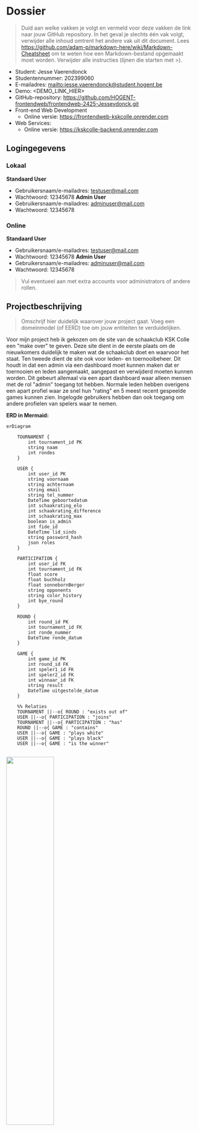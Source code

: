 # Dossier

> Duid aan welke vakken je volgt en vermeld voor deze vakken de link naar jouw GitHub repository. In het geval je slechts één vak volgt, verwijder alle inhoud omtrent het andere vak uit dit document.
> Lees <https://github.com/adam-p/markdown-here/wiki/Markdown-Cheatsheet> om te weten hoe een Markdown-bestand opgemaakt moet worden.
> Verwijder alle instructies (lijnen die starten met >).

- Student: Jesse Vaerendonck
- Studentennummer: 202399060
- E-mailadres: <mailto:jesse.vaerendonck@student.hogent.be>
- Demo: <DEMO_LINK_HIER>
- GitHub-repository: <https://github.com/HOGENT-frontendweb/frontendweb-2425-Jessevdonck.git>
- Front-end Web Development
  - Online versie: <https://frontendweb-kskcolle.onrender.com>
- Web Services:
  - Online versie: <https://kskcolle-backend.onrender.com>

## Logingegevens

### Lokaal
**Standaard User**
- Gebruikersnaam/e-mailadres: testuser@mail.com
- Wachtwoord: 12345678
**Admin User**
- Gebruikersnaam/e-mailadres: adminuser@mail.com
- Wachtwoord: 12345678

### Online

**Standaard User**
- Gebruikersnaam/e-mailadres: testuser@mail.com
- Wachtwoord: 12345678
**Admin User**
- Gebruikersnaam/e-mailadres: adminuser@mail.com
- Wachtwoord: 12345678

> Vul eventueel aan met extra accounts voor administrators of andere rollen.

## Projectbeschrijving

> Omschrijf hier duidelijk waarover jouw project gaat. Voeg een domeinmodel (of EERD) toe om jouw entiteiten te verduidelijken.

Voor mijn project heb ik gekozen om de site van de schaakclub KSK Colle een "make over" te geven. Deze site dient in de eerste plaats om de nieuwkomers duidelijk te maken wat de schaakclub doet en waarvoor het staat. Ten tweede dient de site ook voor leden- en toernooibeheer. Dit houdt in dat een admin via een dashboard moet kunnen maken dat er toernooien en leden aangemaakt, aangepast en verwijderd moeten kunnen worden. Dit gebeurt allemaal via een apart dashboard waar alleen mensen met de rol "admin" toegang tot hebben. Normale leden hebben overigens een apart profiel waar ze snel hun "rating" en 5 meest recent gespeelde games kunnen zien. Ingelogde gebruikers hebben dan ook toegang om andere profielen van spelers waar te nemen.

**ERD in Mermaid:**

```mermaid
erDiagram

    TOURNAMENT {
        int tournament_id PK
        string naam
        int rondes
    }

    USER {
        int user_id PK
        string voornaam
        string achternaam
        string email
        string tel_nummer
        DateTime geboortedatum
        int schaakrating_elo
        int schaakrating_difference
        int schaakrating_max
        boolean is_admin
        int fide_id
        DateTime lid_sinds
        string password_hash
        json roles
    }

    PARTICIPATION {
        int user_id FK
        int tournament_id FK
        float score
        float buchholz
        float sonnebornBerger
        string opponents
        string color_history
        int bye_round
    }

    ROUND {
        int round_id PK
        int tournament_id FK
        int ronde_nummer
        DateTime ronde_datum
    }

    GAME {
        int game_id PK
        int round_id FK
        int speler1_id FK
        int speler2_id FK
        int winnaar_id FK
        string result
        DateTime uitgestelde_datum
    }

    %% Relaties
    TOURNAMENT ||--o{ ROUND : "exists out of"
    USER ||--o{ PARTICIPATION : "joins"
    TOURNAMENT ||--o{ PARTICIPATION : "has"
    ROUND ||--o{ GAME : "contains"
    USER ||--o{ GAME : "plays white"
    USER ||--o{ GAME : "plays black"
    USER ||--o{ GAME : "is the winner"


```


  <img src="./img/ERD.png" width="50%" />
  <p>ERD ⬆️</p>


## Screenshots

> Voeg enkele (nuttige!) screenshots toe die tonen wat de app doet.
> Dit is weinig zinvol indien je enkel Web Services volgt, verwijder dan deze sectie.

  <img src="./img/AdminDashboard1.png" width="50%" />
  <p>Admin Dashboard Landing Page ⬆️</p> 
  <img src="./img/AdminDashboard2.png" width="50%" />
  <p>Admin Dashboard User Page ⬆️</p>
  <img src="./img/AdminDashboard3.png" width="50%" />
  <p>Admin Dashboard Tournament Page ⬆️</p>
  <img src="./img/PlayerOverview.png" width="50%" />
  <p>Player Overview ⬆️</p>
  <img src="./img/ProfilePage.png" width="50%" />
  <p>Profile Page ⬆️</p>
  <img src="./img/TournamentOverview.png" width="50%" />
  <p>Tournament Overview ⬆️</p>
  <img src="./img//GeneratePairings.png" width="50%">
  <p>Generate Pairings And Edit Results ⬆️<p>
  <img src="./img/TournamentStandings.png" width="50%" />
  <p>Tournament Standings ⬆️</p>


## API calls

> Maak hier een oplijsting van alle API cals in jouw applicatie. Groepeer dit per entiteit. Hieronder een voorbeeld.
> Dit is weinig zinvol indien je enkel Front-end Web Development volgt, verwijder dan deze sectie.
> Indien je als extra Swagger koos, dan voeg je hier een link toe naar jouw online documentatie. Swagger geeft nl. exact (en nog veel meer) wat je hieronder moet schrijven.

#### Health
- `GET /api/ping`: Ping de server
- `GET /api/version`: Geeft de informatie over de server versie

#### Session
- `POST /api/sessions`: Logt de gebruiker in
  
#### Users

- `GET /api/users`: Alle gebruikers ophalen
- `GET /api/users/publicUsers`: Alle gebruikers ophalen zonder sensitieve informatie
- `GET /api/users/:user_id`: Gebruiker met een bepaald ID ophalen
- `GET /api/users/by-name`: Gebruiker met een bepaalde naam ophalen
- `POST /api/users`: Maak een nieuwe gebruiker aan
- `PUT /api/users/:user_id`: Update een bestaande gebruiker
- `PUT /api/users/:user_id/password`: Update het wachtwoord van een bestaande gebruiker
- `DELETE /api/users/:user_id`: Verwijder een specifieke gebruiker

#### Toernooien

- `GET /api/tournaments`: Alle toernooien ophalen
- `GET /api/tournaments/:tournament_id`: Toernooi met specifiek ID ophalen
- `POST /api/tournaments`: Maak een nieuw toernooi aan
- `POST /api/tournaments/tournament_id/pairings/roundNumber`: Maak paringen aan voor een bepaalde ronde
- `PUT /api/tournaments/:tournament_id`: Toernooi met specifiek ID aanpassen
- `DELETE /api/tournaments/:tournament_id`: Toernooi met specifiek ID verwijderen

#### Rondes

- `GET /api/rondes/tournaments`: Alle rondes ophalen
- `GET /api/rondes/:tournament_id/rondes`: Geef alle rondes van een bepaald toernooi
- `GET /api/rondes/:round_id`: Geef ronde met een specifiek ID
- `POST /api/tournaments/:tournament_id/rondes`: Maak een nieuwe ronde aan
- `PUT /api/rondes/:round_id`: Update een ronde met specifiek ID
- `DELETE /api/rondes/:round_id`: Verwijder ronde met specifiek ID

#### Spellen

- `GET /api/spel`: Alle spellen ophalen
- `GET /api/spel/:game_id`: Haal een spel met specifiek ID op
- `GET /api/spel/speler/user_id`: Haal alle spellen op van een specifieke user.
- `POST /api/spel`: Maak een nieuw spel
- `PUT /api/spel/:game_id`: Update een spel met specifiek ID
- `DELETE /api/spel/:game_id`: Verwijder een spel met specifiek ID



## Behaalde minimumvereisten

> Duid per vak aan welke minimumvereisten je denkt behaald te hebben

### Front-end Web Development

#### Componenten

- [x] heeft meerdere componenten - dom & slim (naast login/register)
- [x] applicatie is voldoende complex
- [x] definieert constanten (variabelen, functies en componenten) buiten de component
- [x] minstens één form met meerdere velden met validatie (naast login/register)
- [x] login systeem

#### Routing

- [x] heeft minstens 2 pagina's (naast login/register)
- [x] routes worden afgeschermd met authenticatie en autorisatie

#### State management

- [x] meerdere API calls (naast login/register)
- [x] degelijke foutmeldingen indien API-call faalt
- [x] gebruikt useState enkel voor lokale state
- [x] gebruikt gepast state management voor globale state - indien van toepassing

#### Hooks

- [x] gebruikt de hooks op de juiste manier

#### Algemeen

- [x] een aantal niet-triviale én werkende e2e testen
- [x] minstens één extra technologie
- [x] node_modules, .env, productiecredentials... werden niet gepushed op GitHub
- [x] maakt gebruik van de laatste ES-features (async/await, object destructuring, spread operator...)
- [x] de applicatie start zonder problemen op gebruikmakend van de instructies in de README
- [x] de applicatie draait online
- [x] duidelijke en volledige README.md
- [x] er werden voldoende (kleine) commits gemaakt
- [x] volledig en tijdig ingediend dossier

### Web Services

#### Datalaag

- [x] voldoende complex en correct (meer dan één tabel (naast de user tabel), tabellen bevatten meerdere kolommen, 2 een-op-veel of veel-op-veel relaties)
- [x] één module beheert de connectie + connectie wordt gesloten bij sluiten server
- [x] heeft migraties - indien van toepassing
- [x] heeft seeds

#### Repositorylaag

- [x] definieert één repository per entiteit - indien van toepassing
- [x] mapt OO-rijke data naar relationele tabellen en vice versa - indien van toepassing
- [x] er worden kindrelaties opgevraagd (m.b.v. JOINs) - indien van toepassing

#### Servicelaag met een zekere complexiteit

- [x] bevat alle domeinlogica
- [x] er wordt gerelateerde data uit meerdere tabellen opgevraagd
- [x] bevat geen services voor entiteiten die geen zin hebben zonder hun ouder (bv. tussentabellen)
- [x] bevat geen SQL-queries of databank-gerelateerde code

#### REST-laag

- [x] meerdere routes met invoervalidatie
- [x] meerdere entiteiten met alle CRUD-operaties
- [x] degelijke foutboodschappen
- [x] volgt de conventies van een RESTful API
- [x] bevat geen domeinlogica
- [x] geen API calls voor entiteiten die geen zin hebben zonder hun ouder (bv. tussentabellen)
- [x] degelijke autorisatie/authenticatie op alle routes

#### Algemeen

- [x] er is een minimum aan logging en configuratie voorzien
- [x] een aantal niet-triviale én werkende integratietesten (min. 1 entiteit in REST-laag >= 90% coverage, naast de user testen)
- [x] node_modules, .env, productiecredentials... werden niet gepushed op GitHub
- [x] minstens één extra technologie die we niet gezien hebben in de les
- [x] maakt gebruik van de laatste ES-features (async/await, object destructuring, spread operator...)
- [x] de applicatie start zonder problemen op gebruikmakend van de instructies in de README
- [x] de API draait online
- [x] duidelijke en volledige README.md
- [x] er werden voldoende (kleine) commits gemaakt
- [x] volledig en tijdig ingediend dossier

## Projectstructuur

### Front-end Web Development

> Hoe heb je jouw applicatie gestructureerd (mappen, design patterns, hiërarchie van componenten, state...)?
<p>Ik heb mij gehouden aan hoe men normaal NextJS hiërarchie onderhoudt. Er is een app folder waarin alle page folders zitten. Men heeft een components folder in de root app folder zitten die componenten die over heel de applicatie gebruikt worden bevat. Buiten dat heeft men ook nog componenten per 'page' folder waar men enkel componenten in heeft zitten die specifiek voor die pagina gebruikt worden.</p> 
<p>Wat ik persoonlijk het meest handige vind aan NextJS is hoe men makkelijk aan Server Side Rendering kan doen. Ik heb hiervan zoveel mogelijk gebruik gemaakt als het ging over dynamische data die bv. afhankelijk was van authenticatie. In tegenstelling tot de SSR heb ik ook gebruik gemaakt van Client-Side Rendering wanner dit ging over pagina's die intensief steunde op interactie (bv. het dashboard).</p>
<p>De state management kan men vooral zien bij de authenticatie aangezien ik geen 'dark mode' geïntegreerd heb. </p>
<p>Ik heb altijd geprobeerd om me aan de 'best practices' te houden, maar dit was niet altijd even makkelijk omdat je snel "verdrinkt" in je eigen code en bestanden. Ondanks dat vermoed ik wel dat dit grotendeels in orde zal zijn.</p>

### Web Services
> Hoe heb je jouw applicatie gestructureerd (mappen, design patterns...)?
<p> Ik heb geprobeerd alles overzichtelijk te houden door een zeer strakke en heldere mappenstructuur aan te houden. Zo heb ik een REST laag met alle endpoints en de bijhorende service map waar alle domeinlogica zich in verschuilt. Er is ook maar 1 bestand dat de server aanmaakt en die steunt dan op helper bestanden zoals bv. installMiddlewares om in dit geval de middlewares te installeren. Alle sensitieve informatie staat net zoals bij het front-end gedeelte in een .env bestand zodat dit niet toegangelijk is voor bezoekers.</p> 

## Extra technologie

### Front-end Web Development

> Wat is de extra technologie? Hoe werkt het? Voeg een link naar het npm package toe!
  <p>Ik heb gekozen voor <a href="https://www.npmjs.com/package/next" target="_blank" rel="noopener noreferrer">NextJS</a>. Dit is een ander framework dan dat we in de les gezien hebben en dit prefereerde ik boven React Native omdat bepaalde technologieën makkelijker te gebruiken zijn in dit framework zoals de routing en SSR en CSR </p>
    

### Web Services

> Wat is de extra technologie? Hoe werkt het? Voeg een link naar het npm package toe!
  <p>Ik heb hier gekozen voor <a href="https://www.npmjs.com/package/apidoc" target="_blank" rel="noopener noreferrer">apiDoc</a> i.p.v. Swagger. Ik vond apiDoc zeer gebruiksvriendelijk om te gebruiken aangezien men de NPM package moest installeren, een config moest toevoegen en dan de documentatie in de bestanden kon toevoegen. Eens je overal de documentatie had bijgezet kon men een simpel commando (apidoc -i src -o apidoc) uitvoeren om het te laten genereren. Dan was het nog kwestie van het toegangelijk te maken via routing en dit was zo simpel als een lijn code toevoegen in het installMiddlewares.ts bestand. (app.use(serve('apidoc'));).

## Gekende bugs

### Front-end Web Development

> Zijn er gekende bugs?
Eens de token vervalt dan past de navigatiebalk zich niet aan en lijkt het alsof je nog steeds bent ingelogd.

### Web Services

> Zijn er gekende bugs?
/

## Reflectie

> Wat vond je van dit project? Wat heb je geleerd? Wat zou je anders doen? Wat vond je goed? Wat vond je minder goed?
> Wat zou je aanpassen aan de cursus? Wat zou je behouden? Wat zou je toevoegen?
<p>Dit was een project waar je grotendeels wat in werd gegooid, maar dit zorgde ervoor dat je echt moest snappen met wat je bezig was in tegenstelling tot "gewone" lessen krijgen. Ik kan dus gerust zeggen dat ik enorm veel bijgeleerd heb, vooral over het backend gedeelte omdat ik persoonlijk vind dat hier toch altijd wat minder informatie online over te vinden is. De cursus aan zich vond ik ook vrij goed, maar ik vind dat het misschien iets te veel "copy en paste" is bij sommige delen zonder een uitgebreide uitleg waarom je bepaalde dingen op een bepaalde manier moet doen. Dit zorgde voor heel wat tijdsverlies als je de "waarom" erachter wou weten.</p>
